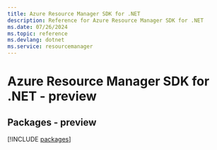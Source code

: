 ```yaml
---
title: Azure Resource Manager SDK for .NET
description: Reference for Azure Resource Manager SDK for .NET
ms.date: 07/26/2024
ms.topic: reference
ms.devlang: dotnet
ms.service: resourcemanager
---
```

# Azure Resource Manager SDK for .NET - preview
## Packages - preview
[!INCLUDE [packages](resource-manager-index.md)]